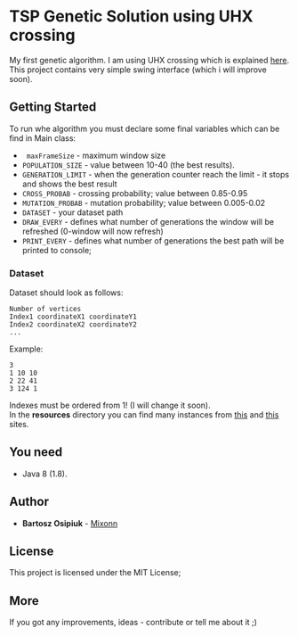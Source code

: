 # TSP Genetic Solution using UHX crossing

My first genetic algorithm. I am using UHX crossing which is explained [here](https://arxiv.org/ftp/arxiv/papers/1504/1504.02590.pdf).
This project contains very simple swing interface (which i will improve soon).
## Getting Started
To run whe algorithm you must declare some final variables which can be find in Main class:
* `` maxFrameSize`` - maximum window size
* ``POPULATION_SIZE`` - value between 10-40 (the best results). 
* ``GENERATION_LIMIT`` - when the generation counter reach the limit - it stops and shows the best result
* ``CROSS_PROBAB`` - crossing probability; value between 0.85-0.95
* ``MUTATION_PROBAB`` - mutation probability; value between 0.005-0.02
* ``DATASET`` - your dataset path
* ``DRAW_EVERY`` - defines what number of generations the window will be refreshed (0-window will now refresh)
* ``PRINT_EVERY`` - defines what number of generations the best path will be printed to console;

### Dataset
Dataset should look as follows:  
```` 
Number of vertices  
Index1 coordinateX1 coordinateY1
Index2 coordinateX2 coordinateY2
...
````
Example:
````
3
1 10 10
2 22 41
3 124 1
````
Indexes must be ordered from 1! (I will change it soon).  
In the **resources** directory you can find many instances from [this](http://comopt.ifi.uni-heidelberg.de/software/TSPLIB95/tsp/)
and [this](http://www.math.uwaterloo.ca/tsp/vlsi/index.html) sites.
## You need
* Java 8 (1.8).

## Author

* **Bartosz Osipiuk** - [Mixonn](https://github.com/Mixonn)

## License

This project is licensed under the MIT License;

## More
If you got any improvements, ideas - contribute or tell me about it ;)
